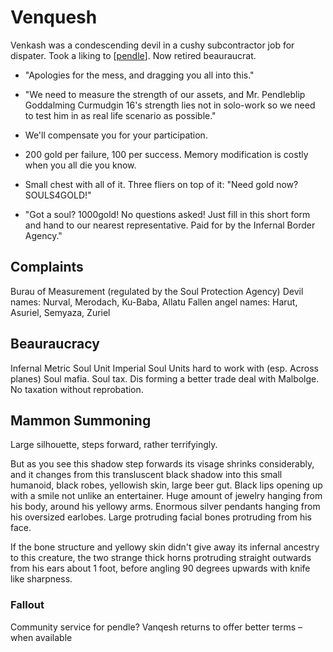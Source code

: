 # Venquesh

Venkash was a condescending devil in a cushy subcontractor job for dispater.
Took a liking to [[pendle]].
Now retired beauraucrat.

- "Apologies for the mess, and dragging you all into this."
- "We need to measure the strength of our assets, and Mr. Pendleblip Goddalming Curmudgin 16's strength lies not in solo-work so we need to test him in as real life scenario as possible."
- We'll compensate you for your participation.


- 200 gold per failure, 100 per success. Memory modification is costly when you all die you know.
- Small chest with all of it. Three fliers on top of it:  "Need gold now? SOULS4GOLD!"
- "Got a soul? 1000gold! No questions asked! Just fill in this short form and hand to our nearest representative. Paid for by the Infernal Border Agency."

## Complaints
Burau of Measurement (regulated by the Soul Protection Agency)
Devil names: Nurval, Merodach, Ku-Baba, Allatu
Fallen angel names: Harut, Asuriel, Semyaza, Zuriel

## Beauraucracy
Infernal Metric Soul Unit
Imperial Soul Units hard to work with (esp. Across planes)
Soul mafia. Soul tax.
Dis forming a  better trade deal with Malbolge.
No taxation without reprobation.

## Mammon Summoning
Large silhouette, steps forward, rather terrifyingly.

But as you see this shadow step forwards its visage shrinks considerably, and it changes from this transluscent black shadow into this small humanoid, black robes, yellowish skin, large beer gut. Black lips opening up with a smile not unlike an entertainer. Huge amount of jewelry hanging from his body, around his yellowy arms. Enormous silver pendants hanging from his oversized earlobes. Large protruding facial bones protruding from his face.

If the bone structure and yellowy skin didn't give away its infernal ancestry to this creature, the two strange thick horns protruding straight outwards from his ears about 1 foot, before angling 90 degrees upwards with knife like sharpness.

### Fallout
Community service for pendle?
Vanqesh returns to offer better terms – when available

[//begin]: # "Autogenerated link references for markdown compatibility"
[pendle]: ../pcs/pendle "Pendleblip"
[//end]: # "Autogenerated link references"
